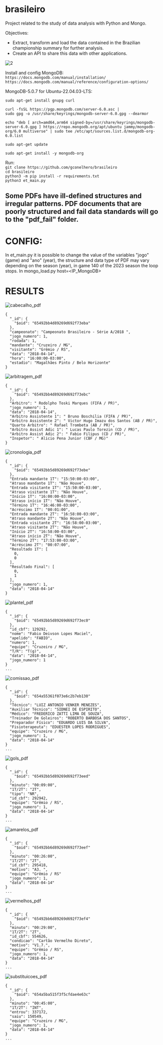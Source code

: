 # brasileiro
Project related to the study of data analysis with Python and Mongo.

Objectives:
* Extract, transform and load the data contained in the Brazilian championship summary for further analysis.
* Create an API to share this data with other applications.

![2](https://github.com/gconelhero/brasileiro/assets/26088216/3ecf6a2f-5b07-4373-b933-8948e760b7f0)

Install and config MongoDB:<br>
`https://docs.mongodb.com/manual/installation/`<br>
`https://docs.mongodb.com/manual/reference/configuration-options/`<br>

MongoDB-5.0.7 for Ubuntu-22.04.03-LTS:
```
sudo apt-get install gnupg curl
```
```
curl -fsSL https://pgp.mongodb.com/server-6.0.asc |
sudo gpg -o /usr/share/keyrings/mongodb-server-6.0.gpg --dearmor
```
```
echo "deb [ arch=amd64,arm64 signed-by=/usr/share/keyrings/mongodb-server-6.0.gpg ] https://repo.mongodb.org/apt/ubuntu jammy/mongodb-org/6.0 multiverse" | sudo tee /etc/apt/sources.list.d/mongodb-org-6.0.list
```
```
sudo apt-get update
```
```
sudo apt-get install -y mongodb-org
```

Run:<br>
`git clone https://github.com/gconelhero/brasileiro`<br>
`cd brasileiro`<br>
`python3 -m pip install -r requirements.txt`<br>
`python3 et_main.py`<br>

## Some PDFs have ill-defined structures and irregular patterns. PDF documents that are poorly structured and fail data standards will go to the "pdf_fail" folder.

# CONFIG:
In et_main.py it is possible to change the value of the variables "jogo" (game) and "ano" (year), the structure and data type of PDF may vary depending on the season (year), in game 140 of the 2023 season the loop stops.
In mongo_load.py host=<IP_MongoDB>

# RESULTS
![cabecalho_pdf](https://github.com/gconelhero/brasileiro/assets/26088216/5ea5d325-3b7c-4341-8362-7ed69d79f102)
```
{
  "_id": {
    "$oid": "65492bb4d89269d692f73eba"
  },
  "campeonato": "Campeonato Brasileiro - Série A/2018 ",
  "jogo_numero": 1,
  "rodada": 1,
  "mandante": "Cruzeiro / MG",
  "visitante": "Grêmio / RS",
  "data": "2018-04-14",
  "hora": "16:00:00-03:00",
  "estadio": "Magalhães Pinto / Belo Horizonte"
}
```
![arbitragem_pdf](https://github.com/gconelhero/brasileiro/assets/26088216/af029e3f-c842-45c5-9376-de293c05d013)
```
{
  "_id": {
    "$oid": "65492bb4d89269d692f73ebc"
  },
  "Arbitro": " Rodolpho Toski Marques (FIFA / PR)",
  "jogo_numero": 1,
  "data": "2018-04-14",
  "Arbitro Assistente 1": " Bruno Boschilia (FIFA / PR)",
  "Arbitro Assistente 2": " Victor Hugo Imazu dos Santos (AB / PR)",
  "Quarto Arbitro": " Rafael Trombeta (AB / PR)",
  "Arbitro Assist Adic 1": " Lucas Paulo Torezin (CD / PR)",
  "Arbitro Assist Adic 2": " Fabio Filipus (CD / PR)",
  "Inspetor": " Alicio Pena Junior (CBF / MG)"
}
```

![cronologia_pdf](https://github.com/gconelhero/brasileiro/assets/26088216/fc165508-cffb-4a6a-9667-731391dd06f7)
```
{
  "_id": {
    "$oid": "65492bb5d89269d692f73ebe"
  },
  "Entrada mandante 1T": "15:50:00-03:00",
  "Atraso mandante 1T": "Não Houve",
  "Entrada visitante 1T": "15:50:00-03:00",
  "Atraso visitante 1T": "Não Houve",
  "Início 1T": "16:00:00-03:00",
  "Atraso início 1T": "Não Houve",
  "Término 1T": "16:46:00-03:00",
  "Acréscimo 1T": "00:01:00",
  "Entrada mandante 2T": "16:58:00-03:00",
  "Atraso mandante 2T": "Não Houve",
  "Entrada visitante 2T": "16:58:00-03:00",
  "Atraso visitante 2T": "Não Houve",
  "Início 2T": "16:58:00-03:00",
  "Atraso início 2T": "Não Houve",
  "Término 2T": "17:53:00-03:00",
  "Acréscimo 2T": "00:07:00",
  "Resultado 1T": [
    0,
    0
  ],
  "Resultado Final": [
    0,
    1
  ],
  "jogo_numero": 1,
  "data": "2018-04-14"
}
```

![plantel_pdf](https://github.com/gconelhero/brasileiro/assets/26088216/2a035374-ddb6-4dd1-98a0-cee1926ce6fb)
```
{
  "_id": {
    "$oid": "65492bb5d89269d692f73ec0"
  },
  "id_cbf": 129292,
  "nome": "Fabio Deivson Lopes Maciel",
  "apelido": "FABIO",
  "numero": 1,
  "equipe": "Cruzeiro / MG",
  "T/R": "T(g)",
  "data": "2018-04-14",
  "jogo_numero": 1
}
...
```

![comissao_pdf](https://github.com/gconelhero/brasileiro/assets/26088216/9dfd01ee-a2b6-43f5-8151-91e177424964)
```
{
  "_id": {
    "$oid": "654a55361f073e6c2b7eb130"
  },
  "Técnico": "LUIZ ANTONIO VENKER MENEZES",
  "Auxiliar Técnico": "SIDNEI DE ESPIRITO",
  "Médico": "FREDERICO ZATTI LIMA DE SOUZA",
  "Treinador De Goleiros": "ROBERTO BARBOSA DOS SANTOS",
  "Preparador Físico": "EDUARDO LUIS DA SILVA",
  "Fisioterapeuta": "EDUESTER LOPES RODRIGUES",
  "equipe": "Cruzeiro / MG",
  "jogo_numero": 1,
  "data": "2018-04-14"
}
...
```

![gols_pdf](https://github.com/gconelhero/brasileiro/assets/26088216/5cc06c7f-b328-41ae-8ea7-9229f3134985)
```
{
  "_id": {
    "$oid": "65492bb5d89269d692f73eed"
  },
  "minuto": "00:09:00",
  "1T/2T": "2T",
  "tipo": "NR", 
  "id_cbf": 292942,
  "equipe": "Grêmio / RS",
  "jogo_numero": 1,
  "data": "2018-04-14"
}
...
```

![amarelos_pdf](https://github.com/gconelhero/brasileiro/assets/26088216/1237fd23-8a3f-4d4c-aeaf-06d6f71807e3)
```
{
  "_id": {
    "$oid": "65492bb6d89269d692f73eef"
  },
  "minuto": "00:26:00",
  "1T/2T": "2T",
  "id_cbf": 295418,
  "motivo": "A3. ",
  "equipe": "Grêmio / RS"
  "jogo_numero": 1,
  "data": "2018-04-14"
}
...
```

![vermelhos_pdf](https://github.com/gconelhero/brasileiro/assets/26088216/717274b4-2c67-4696-b1c7-2d883d2c5709)
```
{
  "_id": {
    "$oid": "65492bb6d89269d692f73ef4"
  },
  "minuto": "00:29:00",
  "1T/2T": "2T",
  "id_cbf": 554626,
  "condicao": "Cartão Vermelho Direto",
  "motivo": "V1.7.",
  "equipe": "Grêmio / RS",
  "jogo_numero": 1,
  "data": "2018-04-14"
}
...
```

![substituicoes_pdf](https://github.com/gconelhero/brasileiro/assets/26088216/5e771543-60a7-43e0-be01-b47ab9939d8d)
```
{
  "_id": {
    "$oid": "654a5ba515f3f5cfdae4e63c"
  },
  "minuto": "00:45:00",
  "1T/2T": "INT",
  "entrou": 337172,
  "saiu": 150549,
  "equipe": "Cruzeiro / MG",
  "jogo_numero": 1,
  "data": "2018-04-14"
}
...
```
